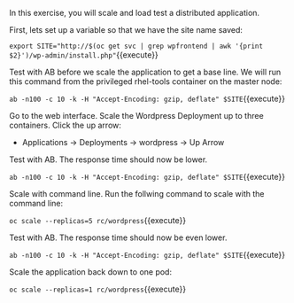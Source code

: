 In this exercise, you will scale and load test a distributed application.

First, lets set up a variable so that we have the site name saved:

``export SITE="http://$(oc get svc | grep wpfrontend | awk '{print $2}')/wp-admin/install.php"``{{execute}}

Test with AB before we scale the application to get a base line. We will run this command from the privileged rhel-tools container on the master node:

``ab -n100 -c 10 -k -H "Accept-Encoding: gzip, deflate" $SITE``{{execute}}


Go to the web interface. Scale the Wordpress Deployment up to three containers. Click the up arrow:

- Applications -> Deployments -> wordpress -> Up Arrow


Test with AB. The response time should now be lower.

``ab -n100 -c 10 -k -H "Accept-Encoding: gzip, deflate" $SITE``{{execute}}


Scale with command line. Run the follwing command to scale with the command line:

``oc scale --replicas=5 rc/wordpress``{{execute}}


Test with AB. The response time should now be even lower.

``ab -n100 -c 10 -k -H "Accept-Encoding: gzip, deflate" $SITE``{{execute}}


Scale the application back down to one pod:

``oc scale --replicas=1 rc/wordpress``{{execute}}

